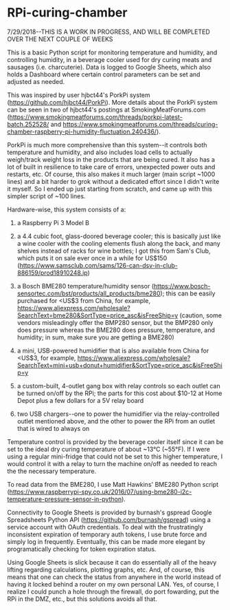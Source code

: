 # RPi-curing-chamber
7/29/2018--THIS IS A WORK IN PROGRESS, AND WILL BE COMPLETED OVER THE NEXT COUPLE OF WEEKS

This is a basic Python script for monitoring temperature and humidity, and controlling humidity, in a beverage cooler used for dry curing meats and sausages (i.e. charcuterie).  Data is logged to Google Sheets, which also holds a Dashboard where certain control parameters can be set and adjusted as needed.

This was inspired by user hjbct44's PorkPi system (https://github.com/hjbct44/PorkPi).  More details about the PorkPi system can be seen in two of hjbct44's postings at SmokingMeatForums.com (https://www.smokingmeatforums.com/threads/porkpi-latest-batch.252528/ and https://www.smokingmeatforums.com/threads/curing-chamber-raspberry-pi-humidity-fluctuation.240436/).

PorkPi is much more comprehensive than this system--it controls both temperature and humidity, and also includes load cells to actually weigh/track weight loss in the products that are being cured.  It also has a lot of built in resilience to take care of errors, unexpected power outs and restarts, etc.  Of course, this also makes it much larger (main script ~1000 lines) and a bit harder to grok without a dedicated effort since I didn't write it myself.  So I ended up just starting from scratch, and came up with this simpler script of ~100 lines.

Hardware-wise, this system consists of a:

1.  a Raspberry Pi 3 Model B

2.  a 4.4 cubic foot, glass-doored beverage cooler; this is basically just like a wine cooler with the cooling elements flush along the back, and many shelves instead of racks for wine bottles; I got this from Sam's Club, which puts it on sale ever once in a while for US$150 (https://www.samsclub.com/sams/126-can-dsv-in-club-886159/prod18910248.ip)

3.  a Bosch BME280 temperature/humidity sensor (https://www.bosch-sensortec.com/bst/products/all_products/bme280); this can be easily purchased for <US$3 from China, for example, https://www.aliexpress.com/wholesale?SearchText=bme280&SortType=price_asc&isFreeShip=y (caution, some vendors misleadingly offer the BMP280 sensor, but the BMP280 only does pressure whereas the BME280 does pressure, temperature, and humidity; in sum, make sure you are getting a BME280)

4.  a mini, USB-powered humidifier that is also available from China for <US$3, for example, https://www.aliexpress.com/wholesale?SearchText=mini+usb+donut+humidifier&SortType=price_asc&isFreeShip=y

5.  a custom-built, 4-outlet gang box with relay controls so each outlet can be turned on/off by the RPi; the parts for this cost about $10-12 at Home Depot plus a few dollars for a 5V relay board

6.  two USB chargers--one to power the humidifier via the relay-controlled outlet mentioned above, and the other to power the RPi from an outlet that is wired to always on

Temperature control is provided by the beverage cooler itself since it can be set to the ideal dry curing temperature of about ~13°C (~55°F).  If I were using a regular mini-fridge that could not be set to this higher temperature, I would control it with a relay to turn the machine on/off as needed to reach the the necessary temperature.

To read data from the BME280, I use Matt Hawkins' BME280 Python script (https://www.raspberrypi-spy.co.uk/2016/07/using-bme280-i2c-temperature-pressure-sensor-in-python).

Connectivity to Google Sheets is provided by burnash's gspread Google Spreadsheets Python API (https://github.com/burnash/gspread) using a service account with OAuth credentials.  To deal with the frustratingly inconsistent expiration of temporary auth tokens, I use brute force and simply log in frequently.  Eventually, this can be made more elegant by programatically checking for token expiration status.

Using Google Sheets is slick because it can do essentially all of the heavy lifting regarding calculations, plotting graphs, etc.  And, of course, this means that one can check the status from anywhere in the world instead of having it locked behind a router on my own personal LAN.  Yes, of course, I realize I could punch a hole through the firewall, do port fowarding, put the RPi in the DMZ, etc., but this solutions avoids all that.
